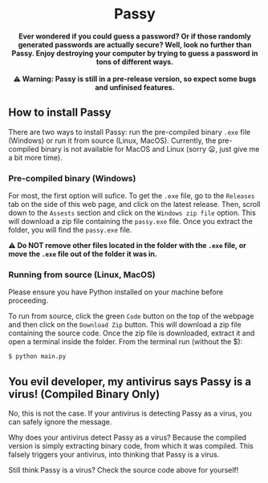 <h1 align="center">Passy</h1>

<p align="center">
    <b>
       Ever wondered if you could guess a password? Or if those randomly generated passwords are actually secure? Well, look no further than Passy. Enjoy destroying your computer by trying to guess a password in tons of different ways.
       <br>
       <br>
       ⚠️ Warning: Passy is still in a pre-release version, so expect some bugs and unfinised features.
    </b>
</p>

## How to install Passy

There are two ways to install Passy: run the pre-compiled binary `.exe` file (Windows) or run it from source (Linux, MacOS). Currently, the pre-compiled binary is not available for MacOS and Linux (sorry 😦, just give me a bit more time).

### Pre-compiled binary (Windows)
For most, the first option will sufice. To get the `.exe` file, go to the `Releases` tab on the side of this web page, and click on the latest release. Then, scroll down to the `Assests` section and click on the `Windows zip file` option. This will download a zip file containing the `passy.exe` file. Once you extract the folder, you will find the `passy.exe` file.

<b>⚠️ Do NOT remove other files located in the folder with the `.exe` file, or move the `.exe` file out of the folder it was in.</b>

### Running from source (Linux, MacOS)

Please ensure you have Python installed on your machine before proceeding.

To run from source, click the green `Code` button on the top of the webpage and then click on the `Download Zip` button. This will download a zip file containing the source code. Once the zip file is downloaded, extract it and open a terminal inside the folder. From the terminal run (without the $):
```bash
$ python main.py
```

## You evil developer, my antivirus says Passy is a virus! (Compiled Binary Only)
No, this is not the case. If your antivirus is detecting Passy as a virus, you can safely ignore the message. 

Why does your antivirus detect Passy as a virus? Because the compiled version is simply extracting binary code, from which it was compiled. This falsely triggers your antivirus, into thinking that Passy is a virus. 

Still think Passy is a virus? Check the source code above for yourself!
